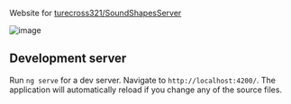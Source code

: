 Website for [turecross321/SoundShapesServer](https://github.com/turecross321/SoundShapesServer)

![image](https://github.com/turecross321/soundshapes-website-angular/assets/51852312/9b83626d-c24a-49bd-b858-51efef13bff7)


## Development server

Run `ng serve` for a dev server. Navigate to `http://localhost:4200/`. The application will automatically reload if you change any of the source files.
